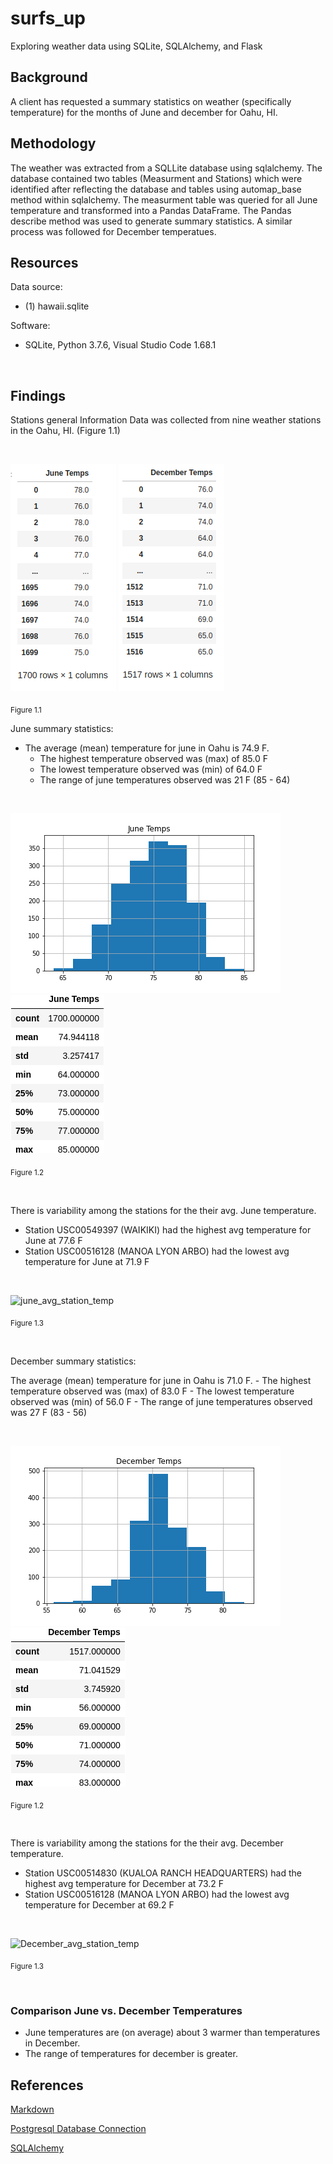 # surfs_up
Exploring weather data using SQLite, SQLAlchemy, and Flask

## Background 
A client has requested a summary statistics on weather (specifically temperature) for the months of June and december for Oahu, HI.

## Methodology
The weather was extracted from a SQLLite database using sqlalchemy. The database contained two tables (Measurment and Stations) which were identified after reflecting the database and tables using automap_base method within sqlalchemy. The measurment table was queried for all June temperature and transformed into a Pandas DataFrame. The Pandas describe method was used to generate summary statistics. A similar process was followed for December temperatues. 

## Resources
 
Data source:
- (1) hawaii.sqlite
 
Software:
- SQLite, Python 3.7.6, Visual Studio Code 1.68.1
 
<br/>

## Findings
Stations general Information Data was collected from nine weather stations in the Oahu, HI. (Figure 1.1)

<br/>

![june_stations_general_data](./Images/june_temp_df.png)
![december_stations_general_data](./Images/december_temp_df.png)<br/>


<sub> Figure 1.1

June summary statistics:

- The average (mean) temperature for june in Oahu is 74.9 F.
    - The highest temperature observed was (max) of 85.0 F
    - The lowest temperature observed was (min) of 64.0 F
    - The range of june temperatures observed was 21 F (85 - 64)

<br/>

![june_temps_hist](./Images/June_temp_hist.png)
![june_statistics](.//Images/june_temp_summary_stats.png)<br/>

<sub> Figure 1.2

<br/>

There is variability among the stations for the their avg. June temperature.

- Station USC00549397 (WAIKIKI) had the highest avg temperature for June at 77.6 F
- Station USC00516128 (MANOA LYON ARBO) had the lowest avg temperature for June at 71.9 F

<br/>

![june_avg_station_temp](./)

<sub> Figure 1.3

<br/>

December summary statistics:

The average (mean) temperature for june in Oahu is 71.0 F.
    - The highest temperature observed was (max) of 83.0 F
    - The lowest temperature observed was (min) of 56.0 F
    - The range of june temperatures observed was 27 F (83 - 56)


<br/>

![December_temps_hist](./Images/December_temp_hist.png)
![december_statistics](./Images/december_temp_summary_stats.png)<br/>

<sub> Figure 1.2

<br/>

There is variability among the stations for the their avg. December temperature.

- Station USC00514830 (KUALOA RANCH HEADQUARTERS) had the highest avg temperature for December at 73.2 F
- Station USC00516128 (MANOA LYON ARBO) had the lowest avg temperature for December at 69.2 F

<br/>

![December_avg_station_temp](./)

<sub> Figure 1.3

<br/>

### Comparison June vs. December Temperatures
- June temperatures are (on average) about 3 warmer than temperatures in December.
- The range of temperatures for december is greater.

## References
 
[Markdown](https://docs.github.com/en/get-started/writing-on-github/getting-started-with-writing-and-formatting-on-github/basic-writing-and-formatting-syntax)
 
[Postgresql Database Connection](https://www.postgresql.org/docs/current/libpq-connect.html)
 
[SQLAlchemy](https://www.sqlalchemy.org/)
